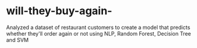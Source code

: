 # will-they-buy-again-
Analyzed a dataset of restaurant customers to create a model that predicts whether they'll order again or not using NLP, Random Forest, Decision Tree and SVM
